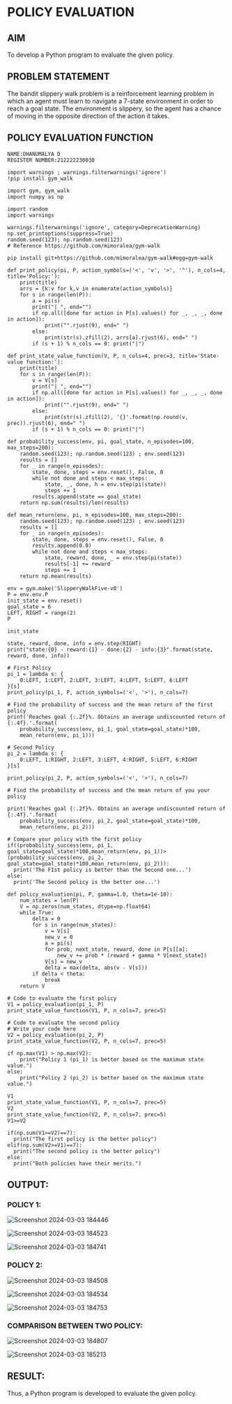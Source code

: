 # POLICY EVALUATION

## AIM
To develop a Python program to evaluate the given policy.

## PROBLEM STATEMENT
The bandit slippery walk problem is a reinforcement learning problem in which an agent must learn to navigate a 7-state environment in order to reach a goal state. The environment is slippery, so the agent has a chance of moving in the opposite direction of the action it takes.

## POLICY EVALUATION FUNCTION
```
NAME:DHANUMALYA D
REGISTER NUMBER:212222230030
```
```
import warnings ; warnings.filterwarnings('ignore')
!pip install gym_walk

import gym, gym_walk
import numpy as np

import random
import warnings

warnings.filterwarnings('ignore', category=DeprecationWarning)
np.set_printoptions(suppress=True)
random.seed(123); np.random.seed(123)
# Reference https://github.com/mimoralea/gym-walk 

pip install git+https://github.com/mimoralea/gym-walk#egg=gym-walk

def print_policy(pi, P, action_symbols=('<', 'v', '>', '^'), n_cols=4, title='Policy:'):
    print(title)
    arrs = {k:v for k,v in enumerate(action_symbols)}
    for s in range(len(P)):
        a = pi(s)
        print("| ", end="")
        if np.all([done for action in P[s].values() for _, _, _, done in action]):
            print("".rjust(9), end=" ")
        else:
            print(str(s).zfill(2), arrs[a].rjust(6), end=" ")
        if (s + 1) % n_cols == 0: print("|")

def print_state_value_function(V, P, n_cols=4, prec=3, title='State-value function:'):
    print(title)
    for s in range(len(P)):
        v = V[s]
        print("| ", end="")
        if np.all([done for action in P[s].values() for _, _, _, done in action]):
            print("".rjust(9), end=" ")
        else:
            print(str(s).zfill(2), '{}'.format(np.round(v, prec)).rjust(6), end=" ")
        if (s + 1) % n_cols == 0: print("|")

def probability_success(env, pi, goal_state, n_episodes=100, max_steps=200):
    random.seed(123); np.random.seed(123) ; env.seed(123)
    results = []
    for _ in range(n_episodes):
        state, done, steps = env.reset(), False, 0
        while not done and steps < max_steps:
            state, _, done, h = env.step(pi(state))
            steps += 1
        results.append(state == goal_state)
    return np.sum(results)/len(results)

def mean_return(env, pi, n_episodes=100, max_steps=200):
    random.seed(123); np.random.seed(123) ; env.seed(123)
    results = []
    for _ in range(n_episodes):
        state, done, steps = env.reset(), False, 0
        results.append(0.0)
        while not done and steps < max_steps:
            state, reward, done, _ = env.step(pi(state))
            results[-1] += reward
            steps += 1
    return np.mean(results)

env = gym.make('SlipperyWalkFive-v0')
P = env.env.P
init_state = env.reset()
goal_state = 6
LEFT, RIGHT = range(2)
P

init_state

state, reward, done, info = env.step(RIGHT)
print("state:{0} - reward:{1} - done:{2} - info:{3}".format(state, reward, done, info))

# First Policy
pi_1 = lambda s: {
    0:LEFT, 1:LEFT, 2:LEFT, 3:LEFT, 4:LEFT, 5:LEFT, 6:LEFT
}[s]
print_policy(pi_1, P, action_symbols=('<', '>'), n_cols=7)

# Find the probability of success and the mean return of the first policy
print('Reaches goal {:.2f}%. Obtains an average undiscounted return of {:.4f}.'.format(
    probability_success(env, pi_1, goal_state=goal_state)*100,
    mean_return(env, pi_1)))

# Second Policy
pi_2 = lambda s: {
    0:LEFT, 1:RIGHT, 2:LEFT, 3:LEFT, 4:RIGHT, 5:LEFT, 6:RIGHT
}[s]

print_policy(pi_2, P, action_symbols=('<', '>'), n_cols=7)

# Find the probability of success and the mean return of you your policy

print('Reaches goal {:.2f}%. Obtains an average undiscounted return of {:.4f}.'.format(
    probability_success(env, pi_2, goal_state=goal_state)*100,
    mean_return(env, pi_2)))

# Compare your policy with the first policy
if((probability_success(env, pi_1, goal_state=goal_state)*100,mean_return(env, pi_1))>(probability_success(env, pi_2, goal_state=goal_state)*100,mean_return(env, pi_2))):
  print('The FIst policy is better than the Second one...')
else:
  print('The Second policy is the better one...')

def policy_evaluation(pi, P, gamma=1.0, theta=1e-10):
    num_states = len(P)
    V = np.zeros(num_states, dtype=np.float64)
    while True:
        delta = 0
        for s in range(num_states):
            v = V[s]
            new_v = 0
            a = pi(s)  
            for prob, next_state, reward, done in P[s][a]:
                new_v += prob * (reward + gamma * V[next_state])
            V[s] = new_v
            delta = max(delta, abs(v - V[s]))   
        if delta < theta:
            break
    return V

# Code to evaluate the first policy
V1 = policy_evaluation(pi_1, P)
print_state_value_function(V1, P, n_cols=7, prec=5)

# Code to evaluate the second policy
# Write your code here
V2 = policy_evaluation(pi_2, P)
print_state_value_function(V2, P, n_cols=7, prec=5)

if np.max(V1) > np.max(V2):
    print("Policy 1 (pi_1) is better based on the maximum state value.")
else:
    print("Policy 2 (pi_2) is better based on the maximum state value.")

V1
print_state_value_function(V1, P, n_cols=7, prec=5)
V2
print_state_value_function(V2, P, n_cols=7, prec=5)
V1>=V2

if(np.sum(V1>=V2)==7):
  print("The first policy is the better policy")
elif(np.sum(V2>=V1)==7):
  print("The second policy is the better policy")
else:
  print("Both policies have their merits.")
```
## OUTPUT:
### POLICY 1:
![Screenshot 2024-03-03 184446](https://github.com/Dhanudhanaraj/rl-policy-evaluation/assets/119218812/1884e080-2ec9-4a3a-a925-24c8f5daf378)

![Screenshot 2024-03-03 184523](https://github.com/Dhanudhanaraj/rl-policy-evaluation/assets/119218812/fb27a8be-ae1c-455c-a016-61da7503cb78)

![Screenshot 2024-03-03 184741](https://github.com/Dhanudhanaraj/rl-policy-evaluation/assets/119218812/37644d5c-f25c-4cc0-8208-2454542bc2f2)

### POLICY 2:
![Screenshot 2024-03-03 184508](https://github.com/Dhanudhanaraj/rl-policy-evaluation/assets/119218812/e7839a77-6c67-45c0-a853-1fd0099ebaef)

![Screenshot 2024-03-03 184534](https://github.com/Dhanudhanaraj/rl-policy-evaluation/assets/119218812/9d6f42c5-4798-49da-88d2-87d13846aafe)

![Screenshot 2024-03-03 184753](https://github.com/Dhanudhanaraj/rl-policy-evaluation/assets/119218812/df9602fd-531a-4786-9ca9-ce1979f48130)

### COMPARISON BETWEEN TWO POLICY:
![Screenshot 2024-03-03 184807](https://github.com/Dhanudhanaraj/rl-policy-evaluation/assets/119218812/c12e3399-1d8e-4756-a688-af6fb1ebe134)

![Screenshot 2024-03-03 185213](https://github.com/Dhanudhanaraj/rl-policy-evaluation/assets/119218812/3466c4b1-cf0c-4711-9f62-fc0f2fde9c6a)

## RESULT:
Thus, a Python program is developed to evaluate the given policy.


